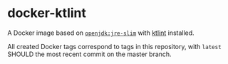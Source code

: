 # docker-ktlint

A Docker image based on [`openjdk:jre-slim`](https://hub.docker.com/_/openjdk/) with [ktlint](https://ktlint.github.io) installed.

All created Docker tags correspond to tags in this repository, with `latest` SHOULD the most recent commit on the master branch.
